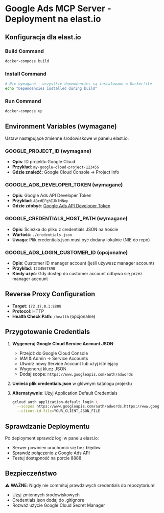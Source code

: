 # Google Ads MCP Server - Deployment na elast.io

## Konfiguracja dla elast.io

### Build Command
```bash
docker-compose build
```

### Install Command
```bash
# Nie wymagane - wszystkie dependencies są instalowane w Dockerfile
echo "Dependencies installed during build"
```

### Run Command
```bash
docker-compose up
```

## Environment Variables (wymagane)

Ustaw następujące zmienne środowiskowe w panelu elast.io:

### **GOOGLE_PROJECT_ID** (wymagane)
- **Opis**: ID projektu Google Cloud
- **Przykład**: `my-google-cloud-project-123456`
- **Gdzie znaleźć**: Google Cloud Console -> Project Info

### **GOOGLE_ADS_DEVELOPER_TOKEN** (wymagane)
- **Opis**: Google Ads API Developer Token
- **Przykład**: `ABcdEFghIJklMNop` 
- **Gdzie zdobyć**: [Google Ads API Developer Token](https://developers.google.com/google-ads/api/docs/get-started/dev-token)

### **GOOGLE_CREDENTIALS_HOST_PATH** (wymagane)
- **Opis**: Ścieżka do pliku z credentials JSON na hoście
- **Wartość**: `./credentials.json`
- **Uwaga**: Plik credentials.json musi być dodany lokalnie (NIE do repo)

### **GOOGLE_ADS_LOGIN_CUSTOMER_ID** (opcjonalne)
- **Opis**: Customer ID manager account (jeśli używasz manager account)
- **Przykład**: `1234567890`
- **Kiedy użyć**: Gdy dostęp do customer account odbywa się przez manager account

## Reverse Proxy Configuration

- **Target**: `172.17.0.1:8888`
- **Protocol**: HTTP
- **Health Check Path**: `/health` (opcjonalne)

## Przygotowanie Credentials

1. **Wygeneruj Google Cloud Service Account JSON**:
   - Przejdź do Google Cloud Console
   - IAM & Admin -> Service Accounts
   - Utwórz nowy Service Account lub użyj istniejący
   - Wygeneruj klucz JSON
   - Dodaj scope: `https://www.googleapis.com/auth/adwords`

2. **Umieść plik credentials.json** w głównym katalogu projektu

3. **Alternatywnie**: Użyj Application Default Credentials
   ```bash
   gcloud auth application-default login \
     --scopes https://www.googleapis.com/auth/adwords,https://www.googleapis.com/auth/cloud-platform \
     --client-id-file=YOUR_CLIENT_JSON_FILE
   ```

## Sprawdzanie Deploymentu

Po deployment sprawdź logi w panelu elast.io:
- Serwer powinien uruchomić się bez błędów
- Sprawdź połączenie z Google Ads API
- Testuj dostępność na porcie 8888

## Bezpieczeństwo

⚠️ **WAŻNE**: Nigdy nie commituj prawdziwych credentials do repozytorium!
- Użyj zmiennych środowiskowych
- Credentials.json dodaj do .gitignore
- Rozważ użycie Google Cloud Secret Manager